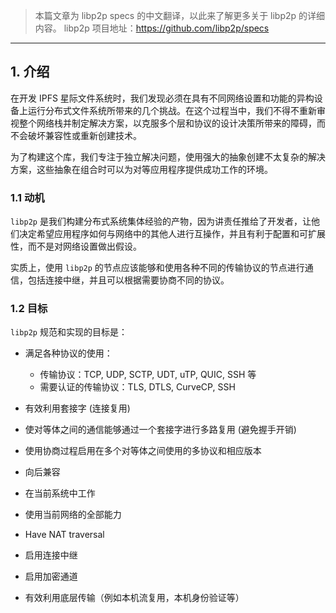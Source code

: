 
> 本篇文章为 libp2p specs 的中文翻译，以此来了解更多关于 libp2p 的详细内容。
> libp2p 项目地址：https://github.com/libp2p/specs

---

## 1. 介绍

在开发 IPFS 星际文件系统时，我们发现必须在具有不同网络设置和功能的异构设备上运行分布式文件系统所带来的几个挑战。在这个过程当中，我们不得不重新审视整个网络栈并制定解决方案，以克服多个层和协议的设计决策所带来的障碍，而不会破坏兼容性或重新创建技术。

为了构建这个库，我们专注于独立解决问题，使用强大的抽象创建不太复杂的解决方案，这些抽象在组合时可以为对等应用程序提供成功工作的环境。

### 1.1 动机

`libp2p` 是我们构建分布式系统集体经验的产物，因为讲责任推给了开发者，让他们决定希望应用程序如何与网络中的其他人进行互操作，并且有利于配置和可扩展性，而不是对网络设置做出假设。

实质上，使用 `libp2p` 的节点应该能够和使用各种不同的传输协议的节点进行通信，包括连接中继，并且可以根据需要协商不同的协议。

### 1.2 目标

`libp2p` 规范和实现的目标是：

- 满足各种协议的使用：
  - 传输协议：TCP, UDP, SCTP, UDT, uTP, QUIC, SSH 等
  - 需要认证的传输协议：TLS, DTLS, CurveCP, SSH
  
- 有效利用套接字 (连接复用)
- 使对等体之间的通信能够通过一个套接字进行多路复用 (避免握手开销)
- 使用协商过程启用在多个对等体之间使用的多协议和相应版本
- 向后兼容
- 在当前系统中工作
- 使用当前网络的全部能力
- Have NAT traversal
- 启用连接中继
- 启用加密通道
- 有效利用底层传输（例如本机流复用，本机身份验证等）


